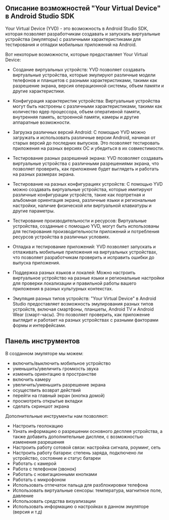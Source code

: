 ## Описание возможностей "Your Virtual Device" в Android Studio SDK
Your Virtual Device (YVD) - это возможность в Android Studio SDK, которая позволяет разработчикам создавать и запускать виртуальные устройства (эмуляторы) с различными характеристиками для тестирования и отладки мобильных приложений на Android.

Вот некоторые возможности, которые предоставляет Your Virtual Device:

- Создание виртуальных устройств: YVD позволяет создавать виртуальные устройства, которые эмулируют различные модели телефонов и планшетов с разными характеристиками, такими как разрешение экрана, версия операционной системы, объем памяти и другие характеристики.

- Конфигурация характеристик устройства: Виртуальные устройства могут быть настроены с различными характеристиками, такими как количество ядер процессора, объем оперативной памяти, внутренняя память, встроенной памяти, камеры и другие аппаратные возможности.

- Загрузка различных версий Android: С помощью YVD можно загружать и использовать различные версии Android, начиная от старых версий до последних выпусков. Это позволяет тестировать приложения на разных версиях ОС и убедиться в их совместимости.

- Тестирование разных разрешений экрана: YVD позволяет создавать виртуальные устройства с различными разрешениями экрана, что позволяет проверить, как приложение будет выглядеть и работать на разных размерах экрана.

- Тестирование на разных конфигурациях устройств: С помощью YVD можно создавать виртуальные устройства, которые имитируют различные конфигурации устройств, такие как портретная и альбомная ориентация экрана, различные языки и региональные настройки, наличие физической или виртуальной клавиатуры и другие параметры.

- Тестирование производительности и ресурсов: Виртуальные устройства, созданные с помощью YVD, могут быть использованы для тестирования производительности приложений и потребления ресурсов устройства в различных условиях.

- Отладка и тестирование приложений: YVD позволяет запускать и отлаживать мобильные приложения на виртуальных устройствах, что позволяет разработчикам проверить и исправить ошибки до выпуска приложения.

- Поддержка разных языков и локалей: Можно настроить виртуальное устройство на разные языки и региональные настройки для проверки локализации и правильной работы вашего приложения в разных культурных контекстах.

- Эмуляция разных типов устройств: "Your Virtual Device" в Android Studio предоставляет возможность эмулирования разных типов устройств, включая смартфоны, планшеты, Android TV и Android Wear (смарт-часы). Это позволяет проверить, как приложение выглядит и работает на разных устройствах с разными факторами формы и интерфейсами.

## Панель инструментов 

В созданном эмуляторе мы можем:

- включить/выключить мобильное устройство 
- уменьшить/увеличить громкость звука
- изменить ориентацию в пространстве 
- включить камеру 
- увеличить/уменьшить разрешение экрана
- осуществить возврат действий
- перейти на главный экран (кнопка домой)
- просмотреть открытые вкладки
- сделать скриншот экрана

Дополнительные инструменты нам позволяют:

- Настроить геолокацию
- Узнать информацию о разрешении основного десплея устройства, а также добавить дополнительные дисплеи, с возможностью изменения разрешения
- Настроить работу сотовой связи: настройка сигнала, роуминг, сеть
- Настроить работу батареи: степень заряда, подключено ли устройство, состояние и статус батареи
- Работать с камерой
- Работа с телефоном (звонок)
- Работать с новигационными кнопками
- Работать с микрофоном
- Использовать отпечаток пальца для разблокировки телефона
- Использовать виртуальные сенсоры: температура, магнитное поле, давление
- Использовать средства визуализации
- Использовать информацию о настройках в данном эмуляторе (версия и т.д)



